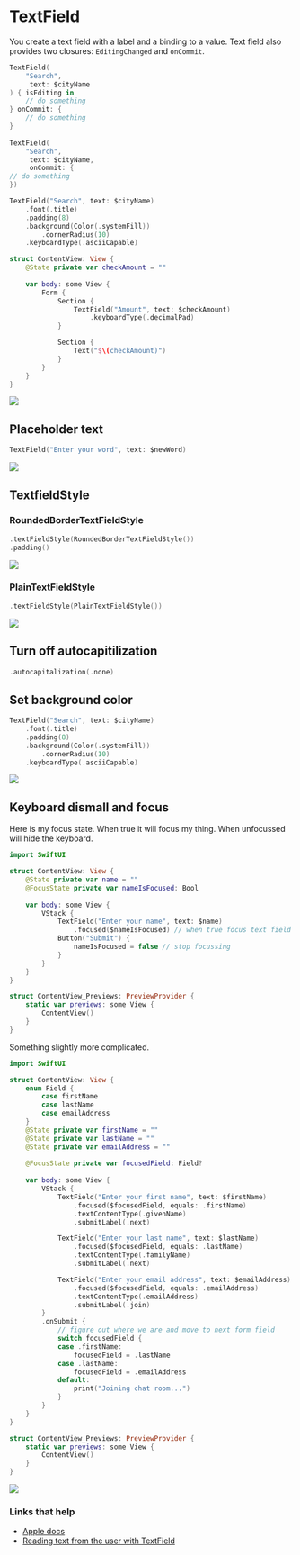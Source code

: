 # TextField

You create a text field with a label and a binding to a value. Text field also provides two closures: `EditingChanged` and `onCommit`.


```swift
TextField(
    "Search",
     text: $cityName
) { isEditing in
    // do something
} onCommit: {
    // do something
}
    
TextField(
    "Search",
     text: $cityName,
     onCommit: {
// do something        
})

TextField("Search", text: $cityName) 
    .font(.title)
    .padding(8)
    .background(Color(.systemFill))
        .cornerRadius(10)
    .keyboardType(.asciiCapable)
```

```swift
struct ContentView: View {
    @State private var checkAmount = ""
    
    var body: some View {
        Form {
            Section {
                TextField("Amount", text: $checkAmount)
                    .keyboardType(.decimalPad)
            }

            Section {
                Text("$\(checkAmount)")
            }
        }
    }
}
```

![](images/1.png)

## Placeholder text

```swift
TextField("Enter your word", text: $newWord)
```

![](images/2.png)

## TextfieldStyle

### RoundedBorderTextFieldStyle

```swift
.textFieldStyle(RoundedBorderTextFieldStyle())
.padding()
```

![](images/3.png)

### PlainTextFieldStyle

```swift
.textFieldStyle(PlainTextFieldStyle())
```

![](images/4.png)

## Turn off autocapitilization

```swift
.autocapitalization(.none)
```

## Set background color

```swift
TextField("Search", text: $cityName)
    .font(.title)
    .padding(8)
    .background(Color(.systemFill))
        .cornerRadius(10)
    .keyboardType(.asciiCapable)
```

![](images/5.png)

## Keyboard dismall and focus

Here is my focus state. When true it will focus my thing. When unfocussed will hide the keyboard.

```swift
import SwiftUI

struct ContentView: View {
    @State private var name = ""
    @FocusState private var nameIsFocused: Bool
    
    var body: some View {
        VStack {
            TextField("Enter your name", text: $name)
                .focused($nameIsFocused) // when true focus text field and how keyboard
            Button("Submit") {
                nameIsFocused = false // stop focussing
            }
        }
    }
}

struct ContentView_Previews: PreviewProvider {
    static var previews: some View {
        ContentView()
    }
}
```

Something slightly more complicated.

```swift
import SwiftUI

struct ContentView: View {
    enum Field {
        case firstName
        case lastName
        case emailAddress
    }
    @State private var firstName = ""
    @State private var lastName = ""
    @State private var emailAddress = ""
    
    @FocusState private var focusedField: Field?
    
    var body: some View {
        VStack {
            TextField("Enter your first name", text: $firstName)
                .focused($focusedField, equals: .firstName)
                .textContentType(.givenName)
                .submitLabel(.next)

            TextField("Enter your last name", text: $lastName)
                .focused($focusedField, equals: .lastName)
                .textContentType(.familyName)
                .submitLabel(.next)

            TextField("Enter your email address", text: $emailAddress)
                .focused($focusedField, equals: .emailAddress)
                .textContentType(.emailAddress)
                .submitLabel(.join)
        }
        .onSubmit {
            // figure out where we are and move to next form field
            switch focusedField {
            case .firstName:
                focusedField = .lastName
            case .lastName:
                focusedField = .emailAddress
            default:
                print("Joining chat room...")
            }
        }
    }
}

struct ContentView_Previews: PreviewProvider {
    static var previews: some View {
        ContentView()
    }
}
```

![](images/6.gif)


### Links that help

- [Apple docs](https://developer.apple.com/documentation/swiftui/textfield)
- [Reading text from the user with TextField](https://www.hackingwithswift.com/books/ios-swiftui/reading-text-from-the-user-with-textfield)
